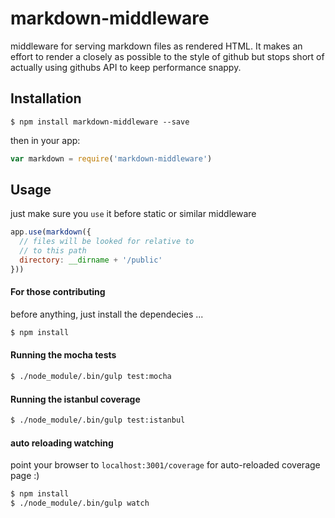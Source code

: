 
# markdown-middleware

  middleware
  for
  serving
  markdown
  files
  as
  rendered
  HTML.
  It makes an effort to render a closely as possible to the style of github but stops short of actually using githubs API to keep performance snappy.

## Installation

	$ npm install markdown-middleware --save

then in your app:

```js
var markdown = require('markdown-middleware')
```

## Usage

just make sure you `use` it before static or similar middleware

```js
app.use(markdown({
  // files will be looked for relative to
  // to this path
  directory: __dirname + '/public'
}))
```

#### For those contributing
before anything, just install the dependecies ...

```bash
$ npm install
```

#### Running the mocha tests

```bash
$ ./node_module/.bin/gulp test:mocha
```

#### Running the istanbul coverage

```bash
$ ./node_module/.bin/gulp test:istanbul
```

#### auto reloading watching
point your browser to `localhost:3001/coverage` for auto-reloaded coverage page :)

```bash
$ npm install
$ ./node_module/.bin/gulp watch
```